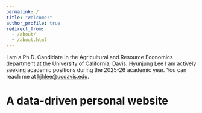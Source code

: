 ```yaml
---
permalink: /
title: "Welcome!"
author_profile: true
redirect_from: 
  - /about/
  - /about.html
---
```

I am a Ph.D. Candidate in the Agricultural and Resource Economics department at the University of California, Davis. [Hyunjung Lee](https://are.ucdavis.edu/people/grad-students/phd/hyun-jung-lee/) I am actively seeking academic positions during the 2025-26 academic year. You can reach me at hjhlee@ucdavis.edu.

A data-driven personal website
======
